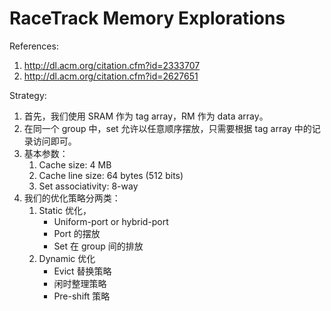 # RaceTrack Memory Explorations
 
References:
1. http://dl.acm.org/citation.cfm?id=2333707
2. http://dl.acm.org/citation.cfm?id=2627651

Strategy:
1. 首先，我们使用 SRAM 作为 tag array，RM 作为 data array。
2. 在同一个 group 中，set 允许以任意顺序摆放，只需要根据 tag array 中的记录访问即可。
3. 基本参数：
	1. Cache size: 4 MB
	2. Cache line size: 64 bytes (512 bits)
	3. Set associativity: 8-way
4. 我们的优化策略分两类：
	1. Static 优化，
		* Uniform-port or hybrid-port
		* Port 的摆放
		* Set 在 group 间的排放
	2. Dynamic 优化
		* Evict 替换策略
		* 闲时整理策略
		* Pre-shift 策略
